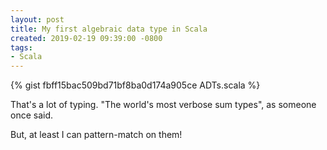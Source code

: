 ```yaml
---
layout: post
title: My first algebraic data type in Scala
created: 2019-02-19 09:39:00 -0800
tags:
- Scala
---
```


{% gist fbff15bac509bd71bf8ba0d174a905ce ADTs.scala %}

That's a lot of typing. "The world's most verbose sum types", as someone once said.

But, at least I can pattern-match on them!
